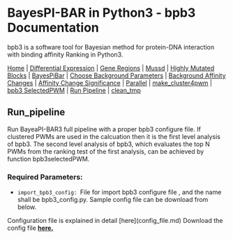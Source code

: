 # BayesPI-BAR in Python3 - bpb3 Documentation

bpb3 is a software tool for Bayesian method for protein-DNA interaction with binding affinity Ranking in Python3.


[Home](index.md) | [Differential Expression](differential_expression.md) | [Gene Regions](gene_regions.md) | [Mussd](mussd.md) | [Highly Mutated Blocks](highly_mutated_blocks.md) | [BayesPiBar](bayespi_bar.md) | [Choose Background Parameters](choose_background_parameters.md) | [Background Affinity Changes](background_affinity_changes.md) | [Affinity Change Significance](affinity_change_significance_test.md) | [Parallel](parallel.md) | [make_cluster4pwm](make_cluster4pwm.md) | [bpb3 SelectedPWM](bpb3selectedPWM.md) | [Run Pipeline](run_pipeline.md) | [clean_tmp](clean_tmp.md)  



## Run_pipeline

<p> Run BayeaPI-BAR3 full pipeline with a proper bpb3 configure file. If clustered PWMs are used in the calcuation then it is the first level analysis of bpb3. The second level analysis of bpb3, which evaluates the top N PWMs from the ranking test of the first analysis, can be achieved by function bpb3selectedPWM. </p>

### Required Parameters:

<ul>
  <li><code>import_bpb3_config: </code>File for import bpb3 configure file , and the name shall be bpb3_config.py. Sample config file can be download from below. </li>
</ul>
Configuration file is explained in detail [here](config_file.md)
Download the config file <strong><a href="https://github.com/Omer0191/bpb3-Documentation/raw/main/bpb3_clusterPWM_config_fl.py.gz">here.</a></strong> 

